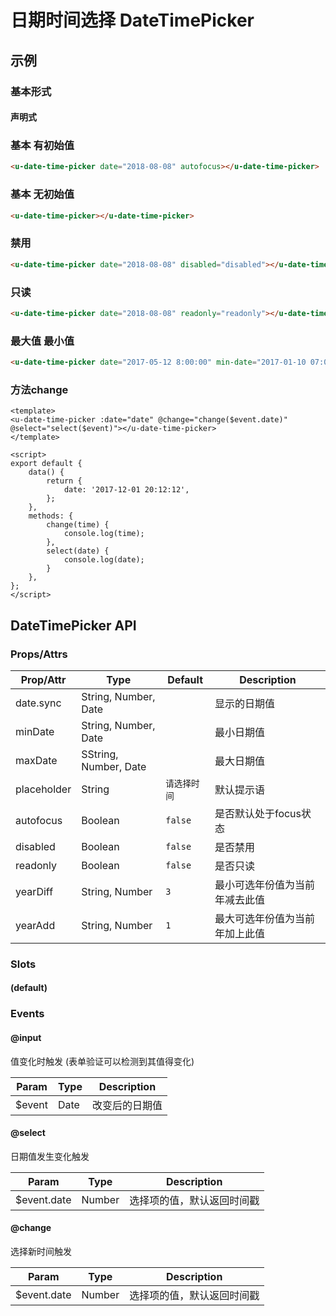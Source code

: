 # 日期时间选择 DateTimePicker

## 示例
### 基本形式

#### 声明式

### 基本 有初始值
``` html
<u-date-time-picker date="2018-08-08" autofocus></u-date-time-picker>
```

### 基本 无初始值
``` html
<u-date-time-picker></u-date-time-picker>
```

### 禁用
``` html
<u-date-time-picker date="2018-08-08" disabled="disabled"></u-date-time-picker>
```

### 只读
``` html
<u-date-time-picker date="2018-08-08" readonly="readonly"></u-date-time-picker>
```

### 最大值 最小值
``` html
<u-date-time-picker date="2017-05-12 8:00:00" min-date="2017-01-10 07:00:00" max-date="2017-12-12 07:00:00"></u-date-time-picker>
```

### 方法change
``` vue
<template>
<u-date-time-picker :date="date" @change="change($event.date)" @select="select($event)"></u-date-time-picker>
</template>

<script>
export default {
	data() {
		return {
			date: '2017-12-01 20:12:12',
		};
	},
    methods: {
        change(time) {
            console.log(time);
        },
        select(date) {
            console.log(date);
        }
    },
};
</script>
```

## DateTimePicker API
### Props/Attrs

| Prop/Attr | Type | Default | Description |
| --------- | ---- | ------- | ----------- |
| date.sync | String, Number, Date | | 显示的日期值 |
| minDate | String, Number, Date | | 最小日期值 |
| maxDate | SString, Number, Date | | 最大日期值 |
| placeholder | String | `请选择时间` | 默认提示语 |
| autofocus | Boolean | `false` | 是否默认处于focus状态 |
| disabled | Boolean | `false` | 是否禁用 |
| readonly | Boolean | `false` | 是否只读 |
| yearDiff | String, Number | `3` | 最小可选年份值为当前年减去此值 |
| yearAdd | String, Number | `1` | 最大可选年份值为当前年加上此值 |

### Slots

#### (default)

### Events

#### @input

值变化时触发 (表单验证可以检测到其值得变化)

| Param | Type | Description |
| ----- | ---- | ----------- |
| $event | Date | 改变后的日期值 |

#### @select

日期值发生变化触发

| Param | Type | Description |
| ----- | ---- | ----------- |
| $event.date | Number | 选择项的值，默认返回时间戳 |

#### @change

选择新时间触发

| Param | Type | Description |
| ----- | ---- | ----------- |
| $event.date | Number | 选择项的值，默认返回时间戳 |
